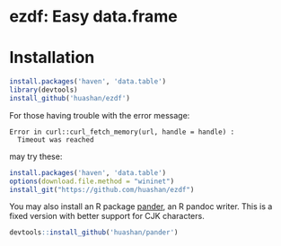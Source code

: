 # ezdf: Easy data.frame



# Installation


```r
install.packages('haven', 'data.table')
library(devtools)
install_github('huashan/ezdf')
```

For those having trouble with the error message:

```
Error in curl::curl_fetch_memory(url, handle = handle) :
  Timeout was reached
```

may try these:

```r
install.packages('haven', 'data.table')
options(download.file.method = "wininet")
install_git("https://github.com/huashan/ezdf")
```

You may also install an R package [pander](https://github.com/huashan/pander), an R pandoc writer. This is a fixed version with better support for CJK characters.

```r
devtools::install_github('huashan/pander')
```